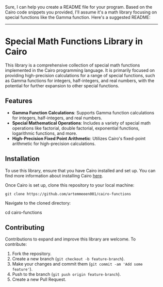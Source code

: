 Sure, I can help you create a README file for your program. Based on the Cairo code snippets you provided, I'll assume it's a math library focusing on special functions like the Gamma function. Here's a suggested README:

---


# Special Math Functions Library in Cairo

This library is a comprehensive collection of special math functions implemented in the Cairo programming language. It is primarily focused on providing high-precision calculations for a range of special functions, such as Gamma functions for integers, half-integers, and real numbers, with the potential for further expansion to other special functions.


## Features

- **Gamma Function Calculations**: Supports Gamma function calculations for integers, half-integers, and real numbers.
- **Special Mathematical Operations**: Includes a variety of special math operations like factorial, double factorial, exponential functions, logarithmic functions, and more.
- **High-Precision Fixed Point Arithmetic**: Utilizes Cairo's fixed-point arithmetic for high-precision calculations.


## Installation

To use this library, ensure that you have Cairo installed and set up. You can find more information about installing Cairo [here](https://www.cairo-lang.org/docs/quickstart.html).

Once Cairo is set up, clone this repository to your local machine:


```
git clone https://github.com/artemmeeen001/cairo-functions
```

Navigate to the cloned directory:

cd cairo-functions

## Contributing

Contributions to expand and improve this library are welcome. To contribute:

1. Fork the repository.
2. Create a new branch (`git checkout -b feature-branch`).
3. Make your changes and commit them (`git commit -am 'Add some feature'`).
4. Push to the branch (`git push origin feature-branch`).
5. Create a new Pull Request.


